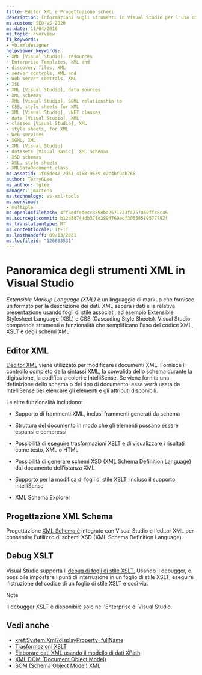 ```yaml
---
title: Editor XML e Progettazione schemi
description: Informazioni sugli strumenti in Visual Studio per l'uso di XML, XSLT e XML Schema, tra cui l'editor XML, Progettazione XML Schema e il debugger XSLT.
ms.custom: SEO-VS-2020
ms.date: 11/04/2016
ms.topic: overview
f1_keywords:
- vb.xmldesigner
helpviewer_keywords:
- XML [Visual Studio], resources
- Enterprise Templates, XML and
- discovery files, XML
- server controls, XML and
- Web server controls, XML
- XSL
- XML [Visual Studio], data sources
- XML schemas
- XML [Visual Studio], SGML relationship to
- CSS, style sheets for XML
- XML [Visual Studio], .NET classes
- data [Visual Studio], XML
- classes [Visual Studio], XML
- style sheets, for XML
- Web services
- SGML, XML
- XML [Visual Studio]
- datasets [Visual Basic], XML Schemas
- XSD schemas
- XSL, style sheets
- XMLDataDocument class
ms.assetid: 1fd5de47-2d61-4180-9539-c2c4bf9ab768
author: TerryGLee
ms.author: tglee
manager: jmartens
ms.technology: vs-xml-tools
ms.workload:
- multiple
ms.openlocfilehash: 4ff3edfedecc3598ba2571723f4757a60ffc8c45
ms.sourcegitcommit: b12a38744db371d2894769ecf305585f9577792f
ms.translationtype: MT
ms.contentlocale: it-IT
ms.lasthandoff: 09/13/2021
ms.locfileid: "126633531"
---
```

# <a name="overview-of-xml-tools-in-visual-studio"></a>Panoramica degli strumenti XML in Visual Studio

*Extensible Markup Language (XML)* è un linguaggio di markup che fornisce un formato per la descrizione dei dati. XML separa i dati e la relativa presentazione usando fogli di stile associati, ad esempio Extensible Stylesheet Language (XSL) e CSS (Cascading Style Sheets). Visual Studio comprende strumenti e funzionalità che semplificano l'uso del codice XML, XSLT e degli schemi XML.

## <a name="xml-editor"></a>Editor XML

[L'editor XML](xml-editor.md) viene utilizzato per modificare i documenti XML. Fornisce il controllo completo della sintassi XML, la convalida dello schema durante la digitazione, la codifica a colori e IntelliSense. Se viene fornita una definizione dello schema o del tipo di documento, essa verrà usata da IntelliSense per elencare gli elementi e gli attributi disponibili.

Le altre funzionalità includono:

- Supporto di frammenti XML, inclusi frammenti generati da schema

- Struttura del documento in modo che gli elementi possano essere espansi e compressi

- Possibilità di eseguire trasformazioni XSLT e di visualizzare i risultati come testo, XML o HTML

- Possibilità di generare schemi XSD (XML Schema Definition Language) dal documento dell'istanza XML

- Supporto per la modifica di fogli di stile XSLT, incluso il supporto intelliSense

- XML Schema Explorer

## <a name="xml-schema-designer"></a>Progettazione XML Schema

Progettazione [XML Schema è](xml-schema-designer.md) integrato con Visual Studio e l'editor XML per consentire l'utilizzo di schemi XSD (XML Schema Definition Language).

## <a name="xslt-debugging"></a>Debug XSLT

Visual Studio supporta il [debug di fogli di stile XSLT.](../xml-tools/debugging-xslt.md) Usando il debugger, è possibile impostare i punti di interruzione in un foglio di stile XSLT, eseguire l'istruzione del codice di un foglio di stile XSLT e così via.

> [!NOTE]
> Il debugger XSLT è disponibile solo nell'Enterprise di Visual Studio.

## <a name="see-also"></a>Vedi anche

- <xref:System.Xml?displayProperty=fullName>
- [Trasformazioni XSLT](/dotnet/standard/data/xml/xslt-transformations)
- [Elaborare dati XML usando il modello di dati XPath](/dotnet/standard/data/xml/process-xml-data-using-the-xpath-data-model)
- [XML DOM (Document Object Model)](/dotnet/standard/data/xml/xml-document-object-model-dom)
- [SOM (Schema Object Model) XML](/dotnet/standard/data/xml/xml-schema-object-model-som)
